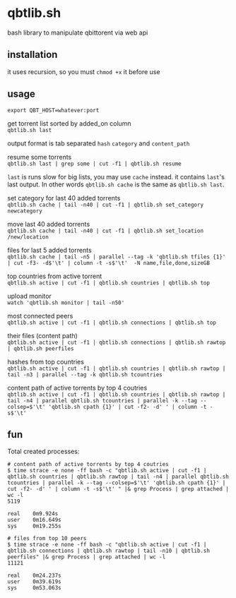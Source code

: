 # qbtlib.sh
bash library to manipulate qbittorent via web api

## installation
it uses recursion, so you must `chmod +x` it before use

## usage

`export QBT_HOST=whatever:port`

get torrent list sorted by added_on column  
`qbtlib.sh last`

output format is tab separated `hash` `category` and `content_path`

resume some torrents  
`qbtlib.sh last | grep some | cut -f1 | qbtlib.sh resume`

`last` is runs slow for big lists, you may use `cache` instead. it contains `last`'s last output.
In other words `qbtlib.sh cache` is the same as `qbtlib.sh last`.

set category for last 40 added torrents  
`qbtlib.sh cache | tail -n40 | cut -f1 | qbtlib.sh set_category newcategory`

move last 40 added torrents  
`qbtlib.sh cache | tail -n40 | cut -f1 | qbtlib.sh set_location /new/location`

files for last 5 added torrents  
`qbtlib.sh cache | tail -n5 | parallel --tag -k 'qbtlib.sh tfiles {1}' | cut -f3- -d$'\t' | column -t -s$'\t'  -N name,file,done,sizeGB`

top countries from active torrent  
`qbtlib.sh active | cut -f1 | qbtlib.sh countries | qbtlib.sh top`

upload monitor  
`watch 'qbtlib.sh monitor | tail -n50'`

most connected peers  
`qbtlib.sh active | cut -f1 | qbtlib.sh connections | qbtlib.sh top`

their files (content path)  
`qbtlib.sh active | cut -f1 | qbtlib.sh connections | qbtlib.sh rawtop | qbtlib.sh peerfiles`

hashes from top countries  
`qbtlib.sh active | cut -f1 | qbtlib.sh countries | qbtlib.sh rawtop | tail -n3 | parallel --tag -k qbtlib.sh tcountries`

content path of active torrents by top 4 coutries  
`qbtlib.sh active | cut -f1 | qbtlib.sh countries | qbtlib.sh rawtop | tail -n4 | parallel qbtlib.sh tcountries | parallel -k --tag --colsep=$'\t' 'qbtlib.sh cpath {1}' | cut -f2- -d' ' | column -t -s$'\t'`

## fun

Total created processes:
```
# content path of active torrents by top 4 coutries
$ time strace -e none -ff bash -c "qbtlib.sh active | cut -f1 | qbtlib.sh countries | qbtlib.sh rawtop | tail -n4 | parallel qbtlib.sh tcountries | parallel -k --tag --colsep=$'\t' 'qbtlib.sh cpath {1}' | cut -f2- -d' ' | column -t -s$'\t' " |& grep Process | grep attached | wc -l
5119

real    0m9.924s
user    0m16.649s
sys     0m19.255s

# files from top 10 peers
$ time strace -e none -ff bash -c "qbtlib.sh active | cut -f1 | qbtlib.sh connections | qbtlib.sh rawtop | tail -n10 | qbtlib.sh peerfiles" |& grep Process | grep attached | wc -l
11121

real    0m24.237s
user    0m39.619s
sys     0m53.063s

```
